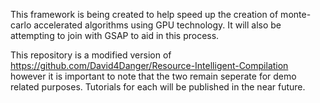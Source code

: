This framework is being created to help speed up the creation of monte-carlo accelerated algorithms using GPU technology. It will also be attempting to join with GSAP to aid in this process.

This repository is a modified version of https://github.com/David4Danger/Resource-Intelligent-Compilation however it is important to note that the two remain seperate for demo related purposes. Tutorials for each will be published in the near future.
